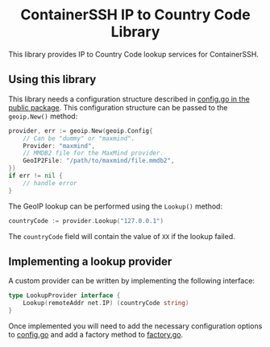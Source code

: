 <!--suppress HtmlDeprecatedAttribute -->
<h1 align="center">ContainerSSH IP to Country Code Library</h1>

This library provides IP to Country Code lookup services for ContainerSSH.

## Using this library

This library needs a configuration structure described in [config.go in the public package](../../config/geoip/config.go). This configuration structure can be passed to the `geoip.New()` method:

```go
provider, err := geoip.New(geoip.Config{
    // Can be "dummy" or "maxmind".
    Provider: "maxmind",
    // MMDB2 file for the MaxMind provider.
    GeoIP2File: "/path/to/maxmind/file.mmdb2",
})
if err != nil {
    // handle error
}
```

The GeoIP lookup can be performed using the `Lookup()` method:

```go
countryCode := provider.Lookup("127.0.0.1")
```

The `countryCode` field will contain the value of `XX` if the lookup failed.

## Implementing a lookup provider

A custom provider can be written by implementing the following interface:

```go
type LookupProvider interface {
	Lookup(remoteAddr net.IP) (countryCode string)
}
```

Once implemented you will need to add the necessary configuration options to [config.go](config.go) and add a factory method to [factory.go](factory.go).
